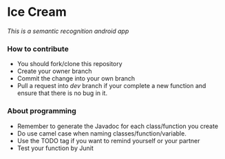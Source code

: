 # Ice	Cream

*This is a semantic recognition android app*

### How to contribute

- You should fork/clone this repository 
- Create your owner branch
- Commit the change into your own branch 
- Pull a request into *dev* branch if your complete a new function and ensure that there is no bug in it.

### About programming

- Remember to generate the Javadoc for each class/function you create
- Do use camel case when naming classes/function/variable.
- Use the TODO tag if you want to remind yourself or your partner
- Test your function by Junit

